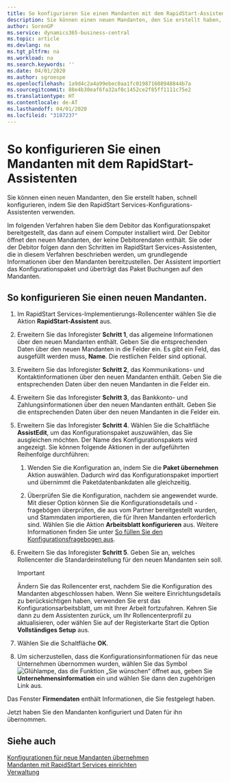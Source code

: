 ```yaml
---
title: So konfigurieren Sie einen Mandanten mit dem RapidStart-Assistenten | Microsoft Docs
description: Sie können einen neuen Mandanten, den Sie erstellt haben, schnell konfigurieren, indem Sie den RapidStart Services-Konfigurations-Assistenten verwenden.
author: SorenGP
ms.service: dynamics365-business-central
ms.topic: article
ms.devlang: na
ms.tgt_pltfrm: na
ms.workload: na
ms.search.keywords: ''
ms.date: 04/01/2020
ms.author: sgroespe
ms.openlocfilehash: 1a9d4c2a4a99ebec0aa1fc019871608948844b7a
ms.sourcegitcommit: 88e4b30eaf6fa32af0c1452ce2f85ff1111c75e2
ms.translationtype: HT
ms.contentlocale: de-AT
ms.lasthandoff: 04/01/2020
ms.locfileid: "3187237"
---
```

# <a name="configure-a-company-with-the-rapidstart-wizard"></a>So konfigurieren Sie einen Mandanten mit dem RapidStart-Assistenten
Sie können einen neuen Mandanten, den Sie erstellt haben, schnell konfigurieren, indem Sie den RapidStart Services-Konfigurations-Assistenten verwenden.

Im folgenden Verfahren haben Sie dem Debitor das Konfigurationspaket bereitgestellt, das dann auf einem Computer installiert wird. Der Debitor öffnet den neuen Mandanten, der keine Debitorendaten enthält. Sie oder der Debitor folgen dann den Schritten im RapidStart Services-Assistenten, die in diesem Verfahren beschrieben werden, um grundlegende Informationen über den Mandanten bereitzustellen. Der Assistent importiert das Konfigurationspaket und überträgt das Paket Buchungen auf den Mandanten.  

## <a name="to-configure-a-new-company"></a>So konfigurieren Sie einen neuen Mandanten.  
1. Im RapidStart Services-Implementierungs-Rollencenter wählen Sie die Aktion **RapidStart-Assistent** aus.  
2. Erweitern Sie das Inforegister **Schritt 1**, das allgemeine Informationen über den neuen Mandanten enthält. Geben Sie die entsprechenden Daten über den neuen Mandanten in die Felder ein. Es gibt ein Feld, das ausgefüllt werden muss, **Name**. Die restlichen Felder sind optional.  
3. Erweitern Sie das Inforegister **Schritt 2**, das Kommunikations- und Kontaktinformationen über den neuen Mandanten enthält. Geben Sie die entsprechenden Daten über den neuen Mandanten in die Felder ein.
4. Erweitern Sie das Inforegister **Schritt 3**, das Bankkonto- und Zahlungsinformationen über den neuen Mandanten enthält. Geben Sie die entsprechenden Daten über den neuen Mandanten in die Felder ein.  
5. Erweitern Sie das Inforegister **Schritt 4**. Wählen Sie die Schaltfläche **AssistEdit**, um das Konfigurationspaket auszuwählen, das Sie ausgleichen möchten. Der Name des Konfigurationspakets wird angezeigt. Sie können folgende Aktionen in der aufgeführten Reihenfolge durchführen:  

    1. Wenden Sie die Konfiguration an, indem Sie die **Paket übernehmen** Aktion auswählen. Dadurch wird das Konfigurationspaket importiert und übernimmt die Paketdatenbankdaten alle gleichzeitig.  

    2. Überprüfen Sie die Konfiguration, nachdem sie angewendet wurde. Mit dieser Option können Sie die Konfigurationsdetails und -fragebögen überprüfen, die aus vom Partner bereitgestellt wurden, und Stammdaten importieren, die für Ihren Mandanten erforderlich sind. Wählen Sie die Aktion **Arbeitsblatt konfigurieren** aus. Weitere Informationen finden Sie unter [So füllen Sie den Konfigurationsfragebogen aus](admin-gather-customer-setup-values.md#to-complete-the-configuration-questionnaire).  

6. Erweitern Sie das Inforegister **Schritt 5**. Geben Sie an, welches Rollencenter die Standardeinstellung für den neuen Mandanten sein soll.  

    > [!IMPORTANT]  
    >  Ändern Sie das Rollencenter erst, nachdem Sie die Konfiguration des Mandanten abgeschlossen haben. Wenn Sie weitere Einrichtungsdetails zu berücksichtigen haben, verwenden Sie erst das Konfigurationsarbeitsblatt, um mit Ihrer Arbeit fortzufahren. Kehren Sie dann zu dem Assistenten zurück, um Ihr Rollencenterprofil zu aktualisieren, oder wählen Sie auf der Registerkarte Start die Option **Vollständiges Setup** aus.

7. Wählen Sie die Schaltfläche **OK**.  
8. Um sicherzustellen, dass die Konfigurationsinformationen für das neue Unternehmen übernommen wurden, wählen Sie das Symbol ![Glühlampe, das die Funktion „Sie wünschen“ öffnet](media/ui-search/search_small.png "Tell Me-Funktion") aus, geben Sie **Unternehmensinformation** ein und wählen Sie dann den zugehörigen Link aus.

Das Fenster **Firmendaten** enthält Informationen, die Sie festgelegt haben.   

Jetzt haben Sie den Mandanten konfiguriert und Daten für ihn übernommen.  

## <a name="see-also"></a>Siehe auch  
[Konfigurationen für neue Mandanten übernehmen](admin-apply-configuration-to-new-companies.md)  
[Mandanten mit RapidStart Services einrichten](admin-set-up-a-company-with-rapidstart.md)  
[Verwaltung](admin-setup-and-administration.md)
